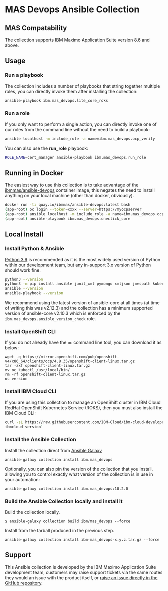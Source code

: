 # MAS Devops Ansible Collection

## MAS Compatability
The collection supports IBM Maximo Application Suite version 8.6 and above.



## Usage

### Run a playbook
The collection includes a number of playbooks that string together multiple roles, you can directly invoke them after installing the collection:

```bash
ansible-playbook ibm.mas_devops.lite_core_roks
```

### Run a role
If you only want to perform a single action, you can directly invoke one of our roles from the command line without the need to build a playbook:

```bash
ansible localhost -m include_role -a name=ibm.mas_devops.ocp_verify
```

You can also use the **run_role** playbook:

```bash
ROLE_NAME=cert_manager ansible-playbook ibm.mas_devops.run_role
```

## Running in Docker
The easiest way to use this collection is to take advantage of the [ibmmas/ansible-devops](https://quay.io/repository/ibmmas/ansible-devops) container image, this negates the need to install anything on your local machine (other than docker, obviously).

```bash
docker run -ti quay.io/ibmmas/ansible-devops:latest bash
(app-root) oc login --token=xxxx --server=https://myocpserver
(app-root) ansible localhost -m include_role -a name=ibm.mas_devops.ocp_verify
(app-root) ansible-playbook ibm.mas_devops.oneclick_core
```


## Local Install

### Install Python & Ansible
[Python 3.9](https://www.python.org/downloads/) is recommended as it is the most widely used version of Python within our development team, but any in-support 3.x version of Python should work fine.

```bash
python3 --version
python3 -m pip install ansible junit_xml pymongo xmljson jmespath kubernetes==12.0.1 openshift==0.12.1
ansible --version
ansible-playbook --version
```

We recommend using the latest version of ansible-core at all times (at time of writing this was v2.12.3) and the collection has a minimum supported version of ansible-core v2.10.3 which is enforced by the `ibm.mas_devops.ansible_version_check` role.

### Install OpenShift CLI
If you do not already have the `oc` command line tool, you can download it as below:

```
wget -q https://mirror.openshift.com/pub/openshift-v4/x86_64/clients/ocp/4.8.35/openshift-client-linux.tar.gz
tar -zxf openshift-client-linux.tar.gz
mv oc kubectl /usr/local/bin/
rm -rf openshift-client-linux.tar.gz
oc version
```

### Install IBM Cloud CLI
If you are using this collection to manage an OpenShift cluster in IBM Cloud RedHat OpenShift Kubernetes Service (ROKS), then you must also install the IBM Cloud CLI:

```bash
curl -sL https://raw.githubusercontent.com/IBM-Cloud/ibm-cloud-developer-tools/master/linux-installer/idt-installer | bash
ibmcloud version`
```

### Install the Ansible Collection
Install the collection direct from [Ansible Galaxy](https://galaxy.ansible.com/ibm/mas_devops)

```
ansible-galaxy collection install ibm.mas_devops
```

Optionally, you can also pin the version of the collection that you install, allowing you to control exactly what version of the collection is in use in your automation:
```
ansible-galaxy collection install ibm.mas_devops:10.2.0
```

### Build the Ansible Collection locally and install it

Build the collection locally.
```
$ ansible-galaxy collection build ibm/mas_devops --force
```

Install from the tarball produced in the previous step.
``` 
ansible-galaxy collection install ibm-mas_devops-x.y.z.tar.gz --force 
```

## Support
This Ansible collection is developed by the IBM Maximo Application Suite development team, customers may raise support tickets via the same routes they would an issue with the product itself, or [raise an issue directly in the GitHub repository](https://github.com/ibm-mas/ansible-devops/issues).
